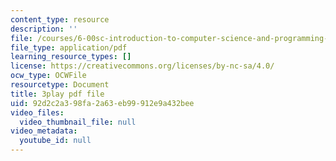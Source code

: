 ```yaml
---
content_type: resource
description: ''
file: /courses/6-00sc-introduction-to-computer-science-and-programming-spring-2011/92d2c2a398fa2a63eb99912e9a432bee_5gt2WDBl8-0.pdf
file_type: application/pdf
learning_resource_types: []
license: https://creativecommons.org/licenses/by-nc-sa/4.0/
ocw_type: OCWFile
resourcetype: Document
title: 3play pdf file
uid: 92d2c2a3-98fa-2a63-eb99-912e9a432bee
video_files:
  video_thumbnail_file: null
video_metadata:
  youtube_id: null
---
```

